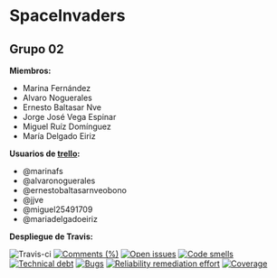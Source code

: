 # SpaceInvaders

## Grupo 02
**Miembros:**
*  Marina Fernández
*  Alvaro Noguerales
*  Ernesto Baltasar Nve
*  Jorge José Vega Espinar
*  Miguel Ruíz Domínguez
* 	María Delgado Eiriz

**Usuarios de [trello](https://trello.com/b/nMfJwqAy/g2):**
*  @marinafs
*  @alvaronoguerales
*  @ernestobaltasarnveobono
*  @jjve
*  @miguel25491709
*	@mariadelgadoeiriz

**Despliegue de Travis:**

![Travis-ci](https://travis-ci.org/cobramarley/SpaceInvaders.svg?branch=master)
[![Comments (%)](https://sonarcloud.io/api/badges/measure?key=cobramarley_SpaceInvaders&metric=comment_lines_density)](https://sonarcloud.io/component_measures?id=your.project.key&metric=comment_lines_density)
[![Open issues](https://sonarcloud.io/api/badges/measure?key=cobramarley_SpaceInvaders&metric=open_issues)](https://sonarcloud.io/component_measures?id=your.project.key&metric=open_issues)
[![Code smells](https://sonarcloud.io/api/badges/measure?key=cobramarley_SpaceInvaders&metric=code_smells)](https://sonarcloud.io/component_measures?id=your.project.key&metric=code_smells)
[![Technical debt](https://sonarcloud.io/api/badges/measure?key=cobramarley_SpaceInvaders&metric=sqale_index)](https://sonarcloud.io/component_measures?id=your.project.key&metric=sqale_index)
[![Bugs](https://sonarcloud.io/api/badges/measure?key=cobramarley_SpaceInvaders&metric=bugs)](https://sonarcloud.io/component_measures?id=cobramarley_SpaceInvaders&metric=bugs)
[![Reliability remediation effort](https://sonarcloud.io/api/badges/measure?key=cobramarley_SpaceInvaders&metric=reliability_remediation_effort)](https://sonarcloud.io/component_measures?id=cobramarley_SpaceInvaders&metric=reliability_remediation_effort)
[![Coverage](https://sonarcloud.io/api/badges/measure?key=your.project.key&metric=coverage)](https://sonarcloud.io/component_measures?id=cobramarley_SpaceInvaders&metric=coverage)
